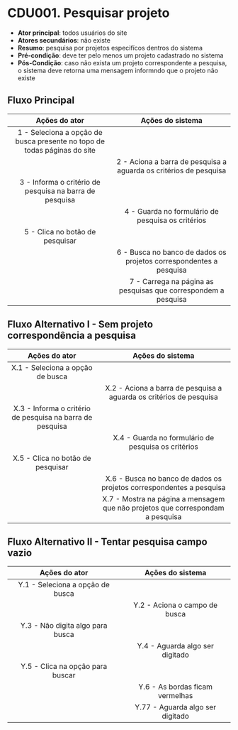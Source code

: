 # CDU001. Pesquisar projeto

- **Ator principal**: todos usuários do site
- **Atores secundários**:	não existe
- **Resumo**: pesquisa por projetos especifícos dentros do sistema
- **Pré-condição**: deve ter pelo menos um projeto cadastrado no sistema
- **Pós-Condição**: caso não exista um projeto correspondente a pesquisa, o sistema deve retorna uma mensagem informndo que o projeto não existe

## Fluxo Principal
| Ações do ator | Ações do sistema |
| :-----------------: | :-----------------: | 
| 1 - Seleciona a opção de busca presente no topo de todas páginas do site | |  
| | 2 - Aciona a barra de pesquisa a aguarda os critérios de pesquisa |
| 3 - Informa o critério de pesquisa na barra de pesquisa | |
| | 4 - Guarda no formulário de pesquisa os critérios |
| 5 - Clica no botão de pesquisar | |
| | 6 - Busca no banco de dados os projetos correspondentes a pesquisa | |
| | 7 - Carrega na página as pesquisas que correspondem a pesquisa |

## Fluxo Alternativo I - Sem projeto correspondência a pesquisa
| Ações do ator | Ações do sistema |
| :-----------------: |:-----------------: | 
| X.1 - Seleciona a opção de busca | |  
| | X.2 - Aciona a barra de pesquisa a aguarda os critérios de pesquisa |
| X.3 - Informa o critério de pesquisa na barra de pesquisa | |
| | X.4 - Guarda no formulário de pesquisa os critérios |
| X.5 - Clica no botão de pesquisar | |
| | X.6 - Busca no banco de dados os projetos correspondentes a pesquisa | |
| | X.7 - Mostra na página a mensagem que não projetos que correspondam a pesquisa |


## Fluxo Alternativo II - Tentar pesquisa campo vazio
| Ações do ator | Ações do sistema |
| :-----------------: | :-----------------: | 
| Y.1 - Seleciona a opção de busca  | |  
| | Y.2 - Aciona o campo de busca |
| Y.3 - Não digita algo para busca | |
| | Y.4 - Aguarda algo ser digitado |
| Y.5 - Clica na opção para buscar | |
| | Y.6 - As bordas ficam vermelhas | |
| | Y.77 - Aguarda algo ser digitado |
